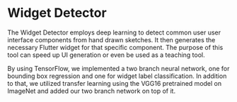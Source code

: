 
# Widget Detector 


The Widget Detector employs deep learning to detect common user user interface components from hand drawn sketches. It then generates the necessary Flutter widget for that specific component. The purpose of this tool can speed up UI generation or even be used as a teaching tool.


By using TensorFlow, we implemented a two branch neural network, one for bounding box regression and one for widget label classification. In addition to that, we utilized transfer learning using the VGG16 pretrained model on ImageNet and added our two branch network on top of it.



